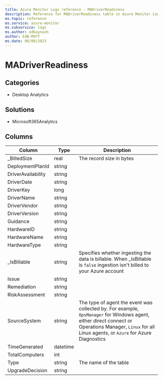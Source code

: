 ```yaml
---
title: Azure Monitor Logs reference - MADriverReadiness
description: Reference for MADriverReadiness table in Azure Monitor Logs.
ms.topic: reference
ms.service: azure-monitor
ms.subservice: logs
ms.author: edbaynash
author: EdB-MSFT
ms.date: 08/09/2023
---
```


# MADriverReadiness



## Categories

- Desktop Analytics
## Solutions

- Microsoft365Analytics




## Columns

| Column | Type | Description |
|---|---|---|
| _BilledSize | real | The record size in bytes |
| DeploymentPlanId | string |   |
| DriverAvailability | string |   |
| DriverDate | string |   |
| DriverKey | long |   |
| DriverName | string |   |
| DriverVendor | string |   |
| DriverVersion | string |   |
| Guidance | string |   |
| HardwareID | string |   |
| HardwareName | string |   |
| HardwareType | string |   |
| _IsBillable | string | Specifies whether ingesting the data is billable. When _IsBillable is `false` ingestion isn't billed to your Azure account |
| Issue | string |   |
| Remediation | string |   |
| RiskAssessment | string |   |
| SourceSystem | string | The type of agent the event was collected by. For example, `OpsManager` for Windows agent, either direct connect or Operations Manager, `Linux` for all Linux agents, or `Azure` for Azure Diagnostics |
| TimeGenerated | datetime |   |
| TotalComputers | int |   |
| Type | string | The name of the table |
| UpgradeDecision | string |   |
